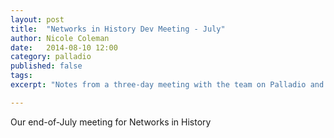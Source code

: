 ```yaml
---
layout: post
title:  "Networks in History Dev Meeting - July"
author: Nicole Coleman
date:   2014-08-10 12:00
category: palladio
published: false
tags: 
excerpt: "Notes from a three-day meeting with the team on Palladio and Idiographic diagramming tool for linked data."

---
```


Our end-of-July meeting for Networks in History